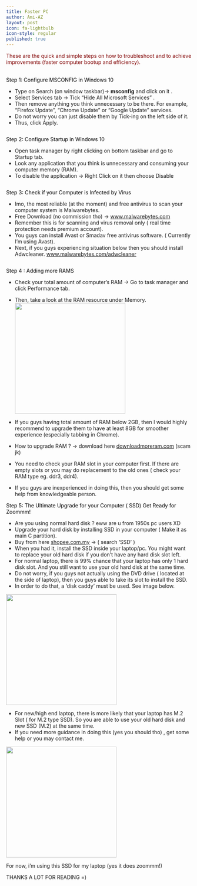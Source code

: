 ```yaml
---
title: Faster PC
author: Ami-AZ
layout: post
icon: fa-lightbulb
icon-style: regular
published: true
---
```

<font color="maroon">These are the quick and simple steps on how to troubleshoot and to achieve improvements (faster computer bootup and efficiency).</font>

<br><font color="black">Step 1: Configure MSCONFIG in Windows 10</font>
- Type on Search (on window taskbar)-> <strong>msconfig</strong> and click on it .
- Select Services tab -> Tick “Hide All Microsoft Services” .
- Then remove anything you think unnecessary to be there. For example, “Firefox Update”, “Chrome Update” or “Google Update” services.
- Do not worry you can just disable them by Tick-ing on the left side of it.
- Thus, click Apply.

<span class="image center"><img src="{{ 'assets/images/msconfig.png' | relative_url }}" alt="" /></span>

<font color="black">Step 2: Configure Startup in Windows 10</font>

- Open task manager by right clicking on bottom taskbar and go to Startup tab.
- Look any application that you think is unnecessary and consuming your computer memory (RAM).
- To disable the application -> Right Click on it then choose Disable

<span class="image center"><img src="{{ 'assets/images/taskmanager.png' | relative_url }}" alt="" /></span>

<font color="black">Step 3: Check if your Computer is Infected by Virus</font>

- Imo, the most reliable (at the moment) and free antivirus to scan your computer system is Malwarebytes.
- Free Download (no commission tho) -> <font color="blue"><a href="http://www.malwarebytes.com">www.malwarebytes.com</a></font>
- Remember this is for scanning and virus removal only ( real time protection needs premium account).
- You guys can install Avast or Smadav free antivirus software. ( Currently I’m using Avast).
- Next, if you guys experiencing situation below then you should install Adwcleaner. <font color="blue"><a href="(http://www.malwarebytes.com/adwcleaner)">www.malwarebytes.com/adwcleaner</a></font>

<span class="image center"><img src="{{ 'assets/images/adwcleaner.png' | relative_url }}" alt="" /></span>

<font color="black">Step 4 : Adding more RAMS</font>
- Check your total amount of computer’s RAM -> Go to task manager and click Performance tab.
- Then, take a look at the RAM resource under Memory.
<span class="image center"><img src="{{ 'assets/images/ram.png' | relative_url }}" alt="" alt="" width="300" height="300" /></span>

- If you guys having total amount of RAM below 2GB, then I would highly recommend to upgrade them to have at least 8GB for smoother experience (especially tabbing in Chrome).
- How to upgrade RAM ? -> download here <font color="blue"><a href="downloadmoreram.com">downloadmoreram.com</a></font> (scam jk)
- You need to check your RAM slot in your computer first. If there are empty slots or you may do replacement to the old ones ( check your RAM type eg. ddr3, ddr4).
- If you guys are inexperienced in doing this, then you should get some help from knowledgeable person.

<font color="black">Step 5: The Ultimate Upgrade for your Computer ( SSD) Get Ready for Zoommm!</font>

- Are you using normal hard disk ? eww are u from 1950s pc users XD
- Upgrade your hard disk by installing SSD in your computer ( Make it as main C partition).
- Buy from here <font color="blue"><a href="https://shopee.com.my">shopee.com.my</a></font> -> ( search ‘SSD’ )
- When you had it, install the SSD inside your laptop/pc. You might want to replace your old hard disk if you don’t have any hard disk slot left.
- For normal laptop, there is 99% chance that your laptop has only 1 hard disk slot. And you still want to use your old hard disk at the same time.
- Do not worry, if you guys not actually using the DVD drive ( located at the side of laptop), then you guys able to take its slot to install the SSD.
- In order to do that, a ‘disk caddy’ must be used. See image below.

<span class="image center"><img src="{{ 'assets/images/caddy.png' | relative_url }}" alt="" alt="" width="300" height="300"  /></span>

- For new/high end laptop, there is more likely that your laptop has M.2 Slot ( for M.2 type SSD). So you are able to use your old hard disk and new SSD (M.2) at the same time.
- If you need more guidance in doing this (yes you should tho) , get some help or you may contact me.

<span class="image center"><img src="{{ 'assets/images/ssd.png' | relative_url }}" alt="" width="300" height="300" /></span>

For now, i’m using this SSD for my laptop (yes it does zoommm!)
 
 THANKS A LOT FOR READING =)
